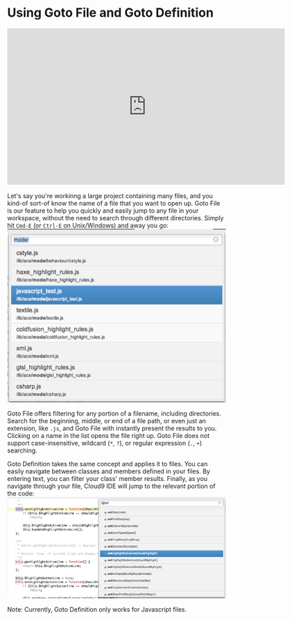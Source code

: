 # Using Goto File and Goto Definition

<iframe width="640" height="360" src="https://www.youtube.com/embed/U5823J0kYLE" frameborder="0" allowfullscreen></iframe>

Let's say you're workinng a large project containing many files, and you kind-of sort-of know the name of a file that you want to open up. Goto File is our feature to help you quickly and easily jump to any file in your workspace, without the need to search through different directories. Simply hit `Cmd-E` (or `Ctrl-E` on Unix/Windows) and away you go:  
![Goto File Window](./resources/images/gotofile.png)


Goto File offers filtering for any portion of a filename, including directories. Search for the beginning, middle, or end of a file path, or even just an extension, like `.js`, and Goto File with instantly present the results to you. Clicking on a name in the list opens the file right up. Goto File does not support case-insensitive, wildcard (`*`, `?`), or regular expression (`.`, `+`) searching.

Goto Definition takes the same concept and applies it to files. You can easily navigate between classes and members defined in your files. By entering text, you can filter your class' member results. Finally, as you navigate through your file, Cloud9 IDE will jump to the relevant portion of the code:  
![Goto Definition Window](./resources/images/gotodefinition.png)


Note: Currently, Goto Definition only works for Javascript files.